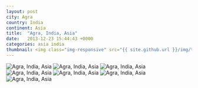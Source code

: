 ```yaml
---
layout: post
city: Agra
country: India
continent: Asia
title:  "Agra, India, Asia"
date:   2013-12-23 15:44:43 +0000
categories: asia india
thumbnail: <img class="img-responsive" src="{{ site.github.url }}/img/thumbnails/agra-6.jpg" alt="Agra India" />
---
```


<div class="img-container">
	<img class="img-responsive" src="{{ site.github.url }}/img/countries/india/agra-1.jpg" alt="Agra, India, Asia"/>
	<img class="img-responsive" src="{{ site.github.url }}/img/countries/india/agra-2.jpg" alt="Agra, India, Asia"/>
	<img class="img-responsive" src="{{ site.github.url }}/img/countries/india/agra-3.jpg" alt="Agra, India, Asia"/>
	<img class="img-responsive" src="{{ site.github.url }}/img/countries/india/agra-4.jpg" alt="Agra, India, Asia"/>
	<img class="img-responsive" src="{{ site.github.url }}/img/countries/india/agra-5.jpg" alt="Agra, India, Asia"/>
	<img class="img-responsive" src="{{ site.github.url }}/img/countries/india/agra-6.jpg" alt="Agra, India, Asia"/>
	<img class="img-responsive" src="{{ site.github.url }}/img/countries/india/agra-7.jpg" alt="Agra, India, Asia"/>
</div>
